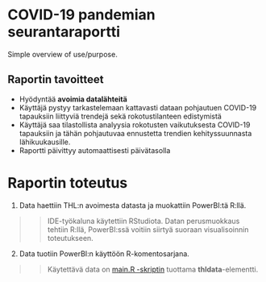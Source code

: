 # COVID-19 pandemian seurantaraportti

Simple overview of use/purpose.

## Raportin tavoitteet

* Hyödyntää **avoimia datalähteitä**
* Käyttäjä pystyy tarkastelemaan kattavasti dataan pohjautuen COVID-19 tapauksiin liittyviä trendejä sekä rokotustilanteen edistymistä
* Käyttäjä saa tilastollista analyysia rokotusten vaikutuksesta COVID-19 tapauksiin ja tähän pohjautuvaa ennustetta trendien kehityssuunnasta lähikuukausille.
* Raportti päivittyy automaattisesti päivätasolla

# Raportin toteutus

1. Data haettiin THL:n avoimesta datasta ja muokattiin PowerBI:tä R:llä.
>> IDE-työkaluna käytettiin RStudiota.
>> Datan perusmuokkaus tehtiin R:llä, PowerBI:ssä voitiin siirtyä suoraan visualisoinnin toteutukseen.

2. Data tuotiin PowerBI:n käyttöön R-komentosarjana. 
>> Käytettävä data on [main.R -skriptin](main.R) tuottama **thldata**-elementti.
